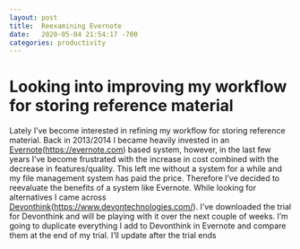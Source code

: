 ```yaml
---
layout: post
title:  Reexamining Evernote
date:   2020-05-04 21:54:17 -700
categories: productivity
---
```


# Looking into improving my workflow for storing reference material

Lately I’ve become interested in refining my workflow for storing reference material. Back in 2013/2014 I became heavily invested in an [Evernote]()(https://evernote.com) based system, however, in the last few years I’ve become frustrated with the increase in cost combined with the decrease in features/quality. This left me without a system for a while and my file management system has paid the price. Therefore I’ve decided to reevaluate the benefits of a system like Evernote. While looking for alternatives I came across [Devonthink]()(https://www.devontechnologies.com/). I’ve downloaded the trial for Devonthink and  will be playing with it over the next couple of weeks. I’m going to duplicate everything I add to Devonthink in Evernote and compare them at the end of my trial. I’ll update after the trial ends

